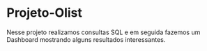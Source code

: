 # Projeto-Olist
Nesse projeto realizamos consultas SQL e em seguida fazemos um Dashboard mostrando alguns resultados interessantes.
